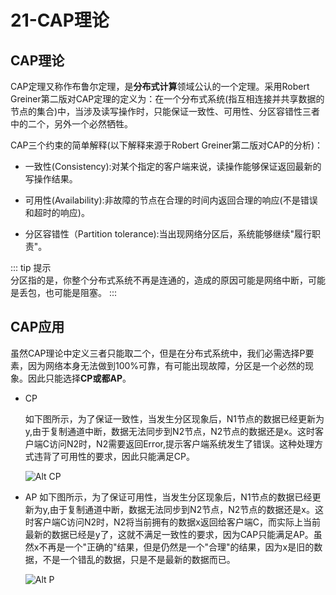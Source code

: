# 21-CAP理论

## CAP理论
CAP定理又称作布鲁尔定理，是**分布式计算**领域公认的一个定理。采用Robert Greiner第二版对CAP定理的定义为：在一个分布式系统(指互相连接并共享数据的节点的集合)中，当涉及读写操作时，只能保证一致性、可用性、分区容错性三者中的二个，另外一个必然牺牲。

CAP三个约束的简单解释(以下解释来源于Robert Greiner第二版对CAP的分析)：

- 一致性(Consistency):对某个指定的客户端来说，读操作能够保证返回最新的写操作结果。

- 可用性(Availability):非故障的节点在合理的时间内返回合理的响应(不是错误和超时的响应)。

- 分区容错性（Partition tolerance):当出现网络分区后，系统能够继续"履行职责"。

::: tip 提示   
分区指的是，你整个分布式系统不再是连通的，造成的原因可能是网络中断，可能是丢包，也可能是阻塞。
:::

## CAP应用

虽然CAP理论中定义三者只能取二个，但是在分布式系统中，我们必需选择P要素，因为网络本身无法做到100%可靠，有可能出现故障，分区是一个必然的现象。因此只能选择**CP或都AP**。

- CP 

    如下图所示，为了保证一致性，当发生分区现象后，N1节点的数据已经更新为y,由于复制通道中断，数据无法同步到N2节点，N2节点的数据还是x。这时客户端C访问N2时，N2需要返回Error,提示客户端系统发生了错误。这种处理方式违背了可用性的要求，因此只能满足CP。

    ![Alt CP](1015-1.png)

- AP
    如下图所示，为了保证可用性，当发生分区现象后，N1节点的数据已经更新为y,由于复制通道中断，数据无法同步到N2节点，N2节点的数据还是x。这时客户端C访问N2时，N2将当前拥有的数据x返回给客户端C，而实际上当前最新的数据已经是y了，这就不满足一致性的要求，因为CAP只能满足AP。虽然x不再是一个"正确的"结果，但是仍然是一个"合理"的结果，因为x是旧的数据，不是一个错乱的数据，只是不是最新的数据而已。

    ![Alt  P](1015-2.png)



<Valine/>